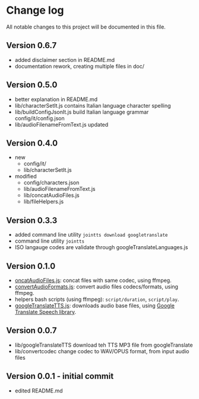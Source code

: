# Change log

All notable changes to this project will be documented in this file. 

## Version 0.6.7
- added disclaimer section in README.md
- documentation rework, creating multiple files in doc/

## Version 0.5.0
- better explanation in README.md
- lib/characterSetIt.js contains Italian language character spelling
- lib/buildConfigJsonIt.js build Italian language grammar config/it/config.json
- lib/audioFilenameFromText.js updated

## Version 0.4.0
- new
  - config/it/
  - lib/characterSetIt.js
- modified 
  - config/characters.json
  - lib/audioFilenameFromText.js
  - lib/concatAudioFiles.js
  - lib/fileHelpers.js

## Version 0.3.3
- added command line utility `jointts download googletranslate`
- command line utility `jointts`
- ISO langauge codes are validate through googleTranslateLanguages.js

## Version 0.1.0
- [oncatAudioFiles.js](lib/concatAudioFiles.js): concat files with same codec, using ffmpeg.
- [convertAudioFormats.js](lib/convertAudioFormats.js): convert audio files codecs/formats, using ffmpeg.
- helpers bash scripts (using ffmpeg): `script/duration`, `script/play`.
- [googleTranslateTTS.js](lib/googleTranslateTTS.js): downloads audio base files, using [Google Translate Speech library](https://github.com/zlargon/google-tts).

## Version 0.0.7
- lib/googleTranslateTTS download teh TTS MP3 file from googleTranslate 
- lib/convertcodec       change codec to WAV/OPUS format, from input audio files

## Version 0.0.1 - initial commit 
- edited README.md
